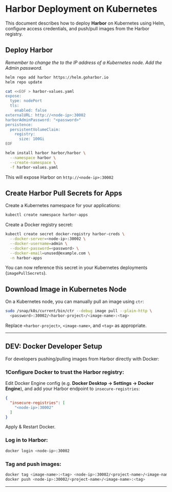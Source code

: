 # Harbor Deployment on Kubernetes

This document describes how to deploy **Harbor** on Kubernetes using Helm, configure access credentials, and push/pull images from the Harbor registry.

## Deploy Harbor

*Remember to change the <node-ip> to the IP address of a Kubernetes node. Add the Admin password.*

```bash
helm repo add harbor https://helm.goharbor.io
helm repo update

cat <<EOF > harbor-values.yaml
expose:
  type: nodePort
  tls:
    enabled: false
externalURL: http://<node-ip>:30002
harborAdminPassword: "<password>"
persistence:
  persistentVolumeClaim:
    registry:
      size: 100Gi
EOF

helm install harbor harbor/harbor \
  --namespace harbor \
  --create-namespace \
  -f harbor-values.yaml
```

This will expose Harbor on `http://<node-ip>:30002`

## Create Harbor Pull Secrets for Apps

Create a Kubernetes namespace for your applications:

```bash
kubectl create namespace harbor-apps
```

Create a Docker registry secret:

```bash
kubectl create secret docker-registry harbor-creds \
  --docker-server=<node-ip>:30002 \
  --docker-username=admin \
  --docker-password=<password> \
  --docker-email=unused@example.com \
  -n harbor-apps
```

You can now reference this secret in your Kubernetes deployments (`imagePullSecrets`).

## Download Image in Kubernetes Node

On a Kubernetes node, you can manually pull an image using `ctr`:

```bash
sudo /snap/k8s/current/bin/ctr --debug image pull --plain-http \
  <password>:30002/<harbor-project>/<image-name>:<tag>
```

Replace `<harbor-project>`, `<image-name>`, and `<tag>` as appropriate.

---

## DEV: Docker Developer Setup

For developers pushing/pulling images from Harbor directly with Docker:

### 1Configure Docker to trust the Harbor registry:

Edit Docker Engine config (e.g. **Docker Desktop → Settings → Docker Engine**), and add your Harbor endpoint to `insecure-registries`:

```json
{
  "insecure-registries": [
    "<node-ip>:30002"
  ]
}
```

Apply & Restart Docker.

### Log in to Harbor:

```bash
docker login <node-ip>:30002
```

### Tag and push images:

```bash
docker tag <image-name>:<tag> <node-ip>:30002/<project-name>/<image-name>:<tag>
docker push <node-ip>:30002/<project-name>/<image-name>:<tag>
```

---
